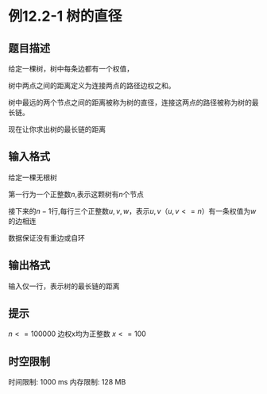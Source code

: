 # 例12.2-1 树的直径

## 题目描述

给定一棵树，树中每条边都有一个权值，

树中两点之间的距离定义为连接两点的路径边权之和。

树中最远的两个节点之间的距离被称为树的直径，连接这两点的路径被称为树的最长链。

现在让你求出树的最长链的距离

## 输入格式


给定一棵无根树

第一行为一个正整数$n$,表示这颗树有$n$个节点

接下来的$n-1$行,每行三个正整数$u,v,w$，表示$u,v$（$u,v<=n$）有一条权值为$w$的边相连

数据保证没有重边或自环


## 输出格式



输入仅一行，表示树的最长链的距离


## 提示

 $n<=100000$  边权x均为正整数 $x<=100$


## 时空限制

时间限制: 1000 ms
内存限制: 128 MB
